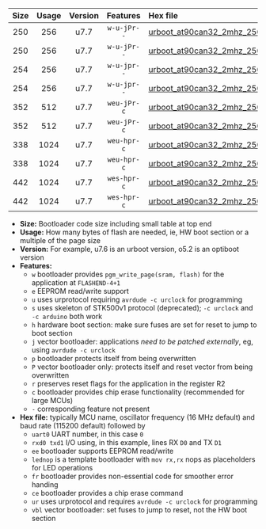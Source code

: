 |Size|Usage|Version|Features|Hex file|
|:-:|:-:|:-:|:-:|:--|
|250|256|u7.7|`w-u-jPr--`|[urboot_at90can32_2mhz_250000bps_uart0_rxe0_txe1_lednop_ur_vbl.hex](https://raw.githubusercontent.com/stefanrueger/urboot.hex/main/mcus/at90can32/fcpu_2mhz/250000_bps/urboot_at90can32_2mhz_250000bps_uart0_rxe0_txe1_lednop_ur_vbl.hex)|
|250|256|u7.7|`w-u-jPr--`|[urboot_at90can32_2mhz_250000bps_uart1_rxd2_txd3_lednop_ur_vbl.hex](https://raw.githubusercontent.com/stefanrueger/urboot.hex/main/mcus/at90can32/fcpu_2mhz/250000_bps/urboot_at90can32_2mhz_250000bps_uart1_rxd2_txd3_lednop_ur_vbl.hex)|
|254|256|u7.7|`w-u-jpr--`|[urboot_at90can32_2mhz_250000bps_uart0_rxe0_txe1_lednop_fr_ur_vbl.hex](https://raw.githubusercontent.com/stefanrueger/urboot.hex/main/mcus/at90can32/fcpu_2mhz/250000_bps/urboot_at90can32_2mhz_250000bps_uart0_rxe0_txe1_lednop_fr_ur_vbl.hex)|
|254|256|u7.7|`w-u-jpr--`|[urboot_at90can32_2mhz_250000bps_uart1_rxd2_txd3_lednop_fr_ur_vbl.hex](https://raw.githubusercontent.com/stefanrueger/urboot.hex/main/mcus/at90can32/fcpu_2mhz/250000_bps/urboot_at90can32_2mhz_250000bps_uart1_rxd2_txd3_lednop_fr_ur_vbl.hex)|
|352|512|u7.7|`weu-jPr-c`|[urboot_at90can32_2mhz_250000bps_uart0_rxe0_txe1_ee_lednop_fr_ce_ur_vbl.hex](https://raw.githubusercontent.com/stefanrueger/urboot.hex/main/mcus/at90can32/fcpu_2mhz/250000_bps/urboot_at90can32_2mhz_250000bps_uart0_rxe0_txe1_ee_lednop_fr_ce_ur_vbl.hex)|
|352|512|u7.7|`weu-jPr-c`|[urboot_at90can32_2mhz_250000bps_uart1_rxd2_txd3_ee_lednop_fr_ce_ur_vbl.hex](https://raw.githubusercontent.com/stefanrueger/urboot.hex/main/mcus/at90can32/fcpu_2mhz/250000_bps/urboot_at90can32_2mhz_250000bps_uart1_rxd2_txd3_ee_lednop_fr_ce_ur_vbl.hex)|
|338|1024|u7.7|`weu-hpr-c`|[urboot_at90can32_2mhz_250000bps_uart0_rxe0_txe1_ee_lednop_fr_ce_ur.hex](https://raw.githubusercontent.com/stefanrueger/urboot.hex/main/mcus/at90can32/fcpu_2mhz/250000_bps/urboot_at90can32_2mhz_250000bps_uart0_rxe0_txe1_ee_lednop_fr_ce_ur.hex)|
|338|1024|u7.7|`weu-hpr-c`|[urboot_at90can32_2mhz_250000bps_uart1_rxd2_txd3_ee_lednop_fr_ce_ur.hex](https://raw.githubusercontent.com/stefanrueger/urboot.hex/main/mcus/at90can32/fcpu_2mhz/250000_bps/urboot_at90can32_2mhz_250000bps_uart1_rxd2_txd3_ee_lednop_fr_ce_ur.hex)|
|442|1024|u7.7|`wes-hpr-c`|[urboot_at90can32_2mhz_250000bps_uart0_rxe0_txe1_ee_lednop_fr_ce.hex](https://raw.githubusercontent.com/stefanrueger/urboot.hex/main/mcus/at90can32/fcpu_2mhz/250000_bps/urboot_at90can32_2mhz_250000bps_uart0_rxe0_txe1_ee_lednop_fr_ce.hex)|
|442|1024|u7.7|`wes-hpr-c`|[urboot_at90can32_2mhz_250000bps_uart1_rxd2_txd3_ee_lednop_fr_ce.hex](https://raw.githubusercontent.com/stefanrueger/urboot.hex/main/mcus/at90can32/fcpu_2mhz/250000_bps/urboot_at90can32_2mhz_250000bps_uart1_rxd2_txd3_ee_lednop_fr_ce.hex)|

- **Size:** Bootloader code size including small table at top end
- **Usage:** How many bytes of flash are needed, ie, HW boot section or a multiple of the page size
- **Version:** For example, u7.6 is an urboot version, o5.2 is an optiboot version
- **Features:**
  + `w` bootloader provides `pgm_write_page(sram, flash)` for the application at `FLASHEND-4+1`
  + `e` EEPROM read/write support
  + `u` uses urprotocol requiring `avrdude -c urclock` for programming
  + `s` uses skeleton of STK500v1 protocol (deprecated); `-c urclock` and `-c arduino` both work
  + `h` hardware boot section: make sure fuses are set for reset to jump to boot section
  + `j` vector bootloader: applications *need to be patched externally*, eg, using `avrdude -c urclock`
  + `p` bootloader protects itself from being overwritten
  + `P` vector bootloader only: protects itself and reset vector from being overwritten
  + `r` preserves reset flags for the application in the register R2
  + `c` bootloader provides chip erase functionality (recommended for large MCUs)
  + `-` corresponding feature not present
- **Hex file:** typically MCU name, oscillator frequency (16 MHz default) and baud rate (115200 default) followed by
  + `uart0` UART number, in this case `0`
  + `rxd0 txd1` I/O using, in this example, lines RX `D0` and TX `D1`
  + `ee` bootloader supports EEPROM read/write
  + `lednop` is a template bootloader with `mov rx,rx` nops as placeholders for LED operations
  + `fr` bootloader provides non-essential code for smoother error handing
  + `ce` bootloader provides a chip erase command
  + `ur` uses urprotocol and requires `avrdude -c urclock` for programming
  + `vbl` vector bootloader: set fuses to jump to reset, not the HW boot section
